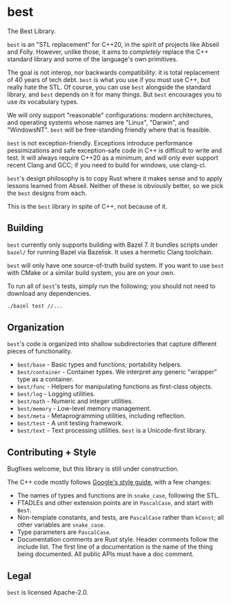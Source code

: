 # best

The Best Library.

`best` is an "STL replacement" for C++20, in the spirit of projects like Abseil
and Folly. However, unlike those, it aims to _completely_ replace the C++
standard library and some of the language's own primitives.

The goal is not interop, nor backwards compatibility: it is total replacement of
40 years of tech debt. `best` is what you use if you must use C++, but really
hate the STL. Of course, you can use `best` alongside the standard library, and
`best` depends on it for many things. But `best` encourages you to use _its_
vocabulary types.

We will only support "reasonable" configurations: modern architectures, and
operating systems whose names are "Linux", "Darwin", and "WindowsNT". `best`
will be free-standing friendly where that is feasible.

`best` is not exception-friendly. Exceptions introduce performance
pessimizations and safe exception-safe code in C++ is difficult to write and
test. It will always require C++20 as a minimum, and will only ever support
recent Clang and GCC; if you need to build for windows, use clang-cl.

`best`'s design philosophy is to copy Rust where it makes sense and to apply
lessons learned from Abseil. Neither of these is obviously better, so we pick
the `best` designs from each.

This is the `best` library in spite of C++, not because of it.

## Building

`best` currently only supports building with Bazel 7. It bundles scripts under
`bazel/` for running Bazel via Bazelisk. It uses a hermetic Clang toolchain.

`best` will only have one source-of-truth build system. If you want to use
`best` with CMake or a similar build system, you are on your own.

To run all of `best`'s tests, simply run the following; you should not need to
download any dependencies.

```sh
./bazel test //...
```

## Organization

`best`'s code is organized into shallow subdirectories that capture different
pieces of functionality.

- `best/base` - Basic types and functions; portability helpers.
- `best/container` - Container types. We interpret any generic "wrapper" type as
  a container.
- `best/func` - Helpers for manipulating functions as first-class objects.
- `best/log` - Logging utilities.
- `best/math` - Numeric and integer utilities.
- `best/memory` - Low-level memory management.
- `best/meta` - Metaprogramming utilities, including reflection.
- `best/test` - A unit testing framework.
- `best/text` - Text processing utilities. `best` is a Unicode-first library.

## Contributing + Style

Bugfixes welcome, but this library is still under construction.

The C++ code mostly follows
[Google's style guide](https://google.github.io/styleguide/cppguide.html), with
a few changes:

- The names of types and functions are in `snake_case`, following the STL.
- FTADLEs and other extension points are in `PascalCase`, and start with `Best`.
- Non-template constants, and tests, are `PascalCase` rather than `kConst`; all
  other variables are `snake_case`.
- Type parameters are `PascalCase`.
- Documentation comments are Rust style. Header comments follow the include
  list. The first line of a documentation is the name of the thing being
  documented. All public APIs must have a doc comment.

## Legal

`best` is licensed Apache-2.0.
